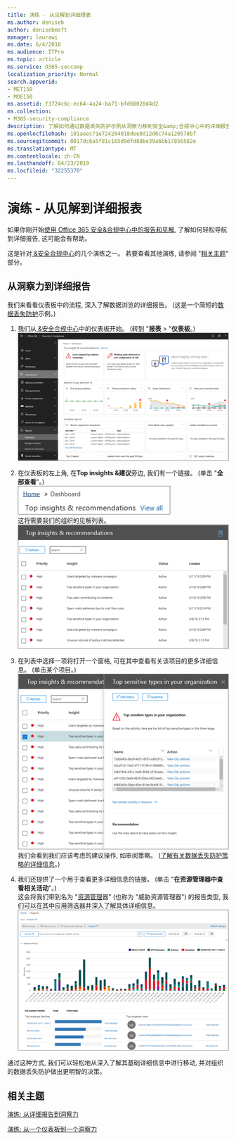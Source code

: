 ```yaml
---
title: 演练 - 从见解到详细报表
ms.author: deniseb
author: denisebmsft
manager: laurawi
ms.date: 6/4/2018
ms.audience: ITPro
ms.topic: article
ms.service: O365-seccomp
localization_priority: Normal
search.appverid:
- MET150
- MOE150
ms.assetid: f3724c6c-ec64-4a24-ba71-bfd68020d4d2
ms.collection:
- M365-security-compliance
description: 了解如何通过数据丢失防护示例从洞察力移到安全&amp;合规中心中的详细报告。
ms.openlocfilehash: 101aeec71e724204018dee8d12d6c74a120578bf
ms.sourcegitcommit: 0017dc6a5f81c165d9dfd88be39a6bb17856582e
ms.translationtype: MT
ms.contentlocale: zh-CN
ms.lasthandoff: 04/23/2019
ms.locfileid: "32255370"
---
```

# <a name="walkthrough---from-an-insight-to-a-detailed-report"></a>演练 - 从见解到详细报表

如果你刚开始[使用 Office 365 安全&amp;合规中心中的报告和见解](reports-and-insights-in-security-and-compliance.md), 了解如何轻松导航到详细报告, 这可能会有帮助。 
  
这是针对[ &amp;安全合规中心](https://protection.office.com)的几个演练之一。 若要查看其他演练, 请参阅 "[相关主题](#related-topics)" 部分。 
  
## <a name="from-an-insight-to-a-detailed-report"></a>从洞察力到详细报告

我们来看看仪表板中的流程, 深入了解数据浏览的详细报告。 (这是一个简短的[数据丢失防护](data-loss-prevention-policies.md)示例。) 
  
1. 我们从[ &amp;安全合规中心](https://protection.office.com)中的仪表板开始。 (转到 "**报表** \> "**仪表板**。)<br/>![在 "安全&amp;合规性中心" 中\> , 选择 "报告" 仪表板](media/2a668c3d-3fa3-4e37-8149-46989b33ae8c.png)
  
2. 在仪表板的左上角, 在**Top insights &amp;建议**旁边, 我们有一个链接。 (单击 "**全部查看**"。)<br/>![在安全&amp;合规性中心中, 选择\> "报告" 仪表板以查看你的热门见解](media/9bb64e11-494f-40a4-ab3d-8d3c7789f300.png)<br/>这将需要我们的组织的见解列表。<br/>![在安全&amp;合规性中心中, 可以查看列表中的所有见解](media/1289af77-bf5a-444a-97a1-03d8a83f75a9.png)
  
3. 在列表中选择一项将打开一个窗格, 可在其中查看有关该项目的更多详细信息。 (单击某个项目。)<br/>![选定洞察力的详细信息](media/dcbb389f-23b0-4031-b789-4a49068af85a.png)<br/>我们会看到我们应该考虑的建议操作, 如审阅策略。 ([了解有关数据丢失防护策略的详细信息](data-loss-prevention-policies.md)。)
    
4. 我们还提供了一个用于查看更多详细信息的链接。 (单击 "**在资源管理器中查看相关活动**"。)<br/>这会将我们带到名为 "[资源管理](use-explorer-in-security-and-compliance.md)器" (也称为 "威胁资源管理器") 的报告类型, 我们可以在其中应用筛选器并深入了解具体详细信息。<br/>![包含有关选定洞察力的更多详细信息的资源管理器视图](media/3ad15b15-7158-44b7-beda-013351bd868e.png)
  
通过这种方式, 我们可以轻松地从深入了解其基础详细信息中进行移动, 并对组织的数据丢失防护做出更明智的决策。
  
## <a name="related-topics"></a>相关主题

[演练: 从详细报告到洞察力](from-a-detailed-report-to-an-insight.md)
  
[演练: 从一个仪表板到一个洞察力](from-a-dashboard-to-an-insight.md)
  

